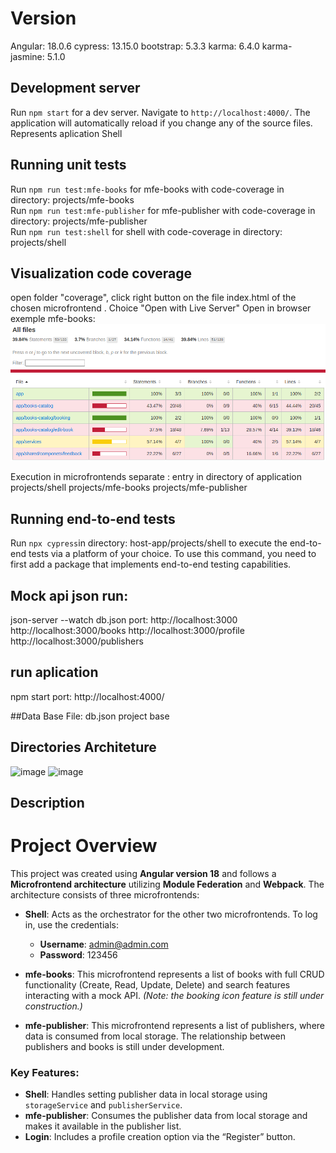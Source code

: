 # Version

Angular: 18.0.6
cypress: 13.15.0
bootstrap: 5.3.3
karma: 6.4.0
karma-jasmine: 5.1.0

## Development server

Run `npm start` for a dev server. Navigate to `http://localhost:4000/`. The application will automatically reload if you change any of the source files. Represents aplication Shell

## Running unit tests

Run `npm run test:mfe-books` for mfe-books with code-coverage  in directory: projects/mfe-books\
Run `npm run test:mfe-publisher` for mfe-publisher with code-coverage  in directory: projects/mfe-publisher\
Run `npm run test:shell` for shell with code-coverage  in directory: projects/shell

## Visualization code coverage

open folder "coverage", click right button on the file index.html of the chosen microfrontend . Choice "Open with Live Server"
Open in browser exemple mfe-books:
![alt text](image-1.png)

Execution in microfrontends separate : entry in directory of application
projects/shell
projects/mfe-books
projects/mfe-publisher


## Running end-to-end tests

Run `npx cypress`in directory: host-app/projects/shell to execute the end-to-end tests via a platform of your choice. To use this command, you need to first add a package that implements end-to-end testing capabilities.

## Mock api json run:
json-server --watch db.json
port: http://localhost:3000
http://localhost:3000/books
http://localhost:3000/profile
http://localhost:3000/publishers

## run aplication
npm start
port: http://localhost:4000/

##Data Base
File: db.json project base 
## Directories Architeture
![image](https://github.com/user-attachments/assets/5725c8e6-2253-40a5-b383-774949acc92e)
![image](https://github.com/user-attachments/assets/688d6284-e643-4505-b3bd-54c2aaa94391)

## Description
# Project Overview

This project was created using **Angular version 18** and follows a **Microfrontend architecture** utilizing **Module Federation** and **Webpack**. The architecture consists of three microfrontends:

- **Shell**: Acts as the orchestrator for the other two microfrontends. To log in, use the credentials:
  - **Username**: admin@admin.com
  - **Password**: 123456

- **mfe-books**: This microfrontend represents a list of books with full CRUD functionality (Create, Read, Update, Delete) and search features interacting with a mock API. *(Note: the booking icon feature is still under construction.)*

- **mfe-publisher**: This microfrontend represents a list of publishers, where data is consumed from local storage. The relationship between publishers and books is still under development.

### Key Features:
- **Shell**: Handles setting publisher data in local storage using `storageService` and `publisherService`.
- **mfe-publisher**: Consumes the publisher data from local storage and makes it available in the publisher list.
- **Login**: Includes a profile creation option via the “Register” button.


